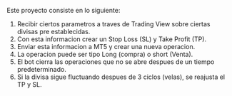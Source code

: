 Este proyecto consiste en lo siguiente:

1. Recibir ciertos parametros a traves de Trading View sobre ciertas divisas pre establecidas.
2. Con esta informacion crear un Stop Loss (SL) y Take Profit (TP).
3. Enviar esta informacion a MT5 y crear una nueva operacion.
4. La operacion puede ser tipo Long (compra) o short (Venta).
5. El bot cierra las operaciones que no se abre despues de un tiempo predeterminado.
6. Si la divisa sigue fluctuando despues de 3 ciclos (velas), se reajusta el TP y SL.

